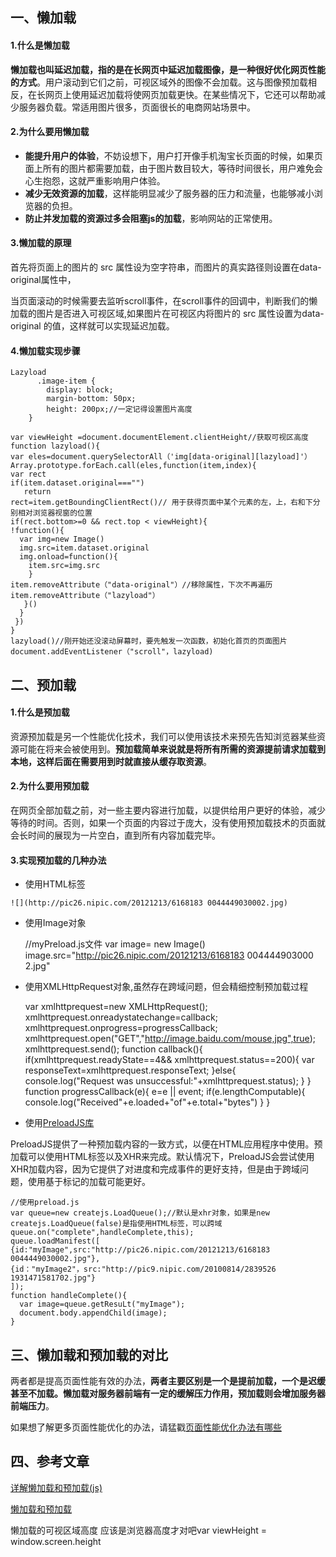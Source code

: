 ## 一、懒加载

#### 1.什么是懒加载

**懒加载也叫延迟加载，指的是在长网页中延迟加载图像，是一种很好优化网页性能的方式**。用户滚动到它们之前，可视区域外的图像不会加载。这与图像预加载相反，在长网页上使用延迟加载将使网页加载更快。在某些情况下，它还可以帮助减少服务器负载。常适用图片很多，页面很长的电商网站场景中。

#### 2.为什么要用懒加载

- **能提升用户的体验**，不妨设想下，用户打开像手机淘宝长页面的时候，如果页面上所有的图片都需要加载，由于图片数目较大，等待时间很长，用户难免会心生抱怨，这就严重影响用户体验。
- **减少无效资源的加载**，这样能明显减少了服务器的压力和流量，也能够减小浏览器的负担。
- **防止并发加载的资源过多会阻塞js的加载**，影响网站的正常使用。

#### 3.懒加载的原理

首先将页面上的图片的 src 属性设为空字符串，而图片的真实路径则设置在data-original属性中，

当页面滚动的时候需要去监听scroll事件，在scroll事件的回调中，判断我们的懒加载的图片是否进入可视区域,如果图片在可视区内将图片的 src 属性设置为data-original 的值，这样就可以实现延迟加载。

#### 4.懒加载实现步骤

    Lazyload
          .image-item {
    	    display: block;
    	    margin-bottom: 50px;
    	    height: 200px;//一定记得设置图片高度
    	}
        
    var viewHeight =document.documentElement.clientHeight//获取可视区高度
    function lazyload(){
    var eles=document.querySelectorAll（'img[data-original][lazyload]'）
    Array.prototype.forEach.call(eles,function(item,index){
    var rect
    if(item.dataset.original==="")
       return
    rect=item.getBoundingClientRect()// 用于获得页面中某个元素的左，上，右和下分别相对浏览器视窗的位置
    if(rect.bottom>=0 && rect.top < viewHeight){
    !function(){
      var img=new Image()
      img.src=item.dataset.original
      img.onload=function(){
        item.src=img.src
        }
    item.removeAttribute（"data-original"）//移除属性，下次不再遍历
    item.removeAttribute（"lazyload"）
       }()
      }
     })
    }
    lazyload()//刚开始还没滚动屏幕时，要先触发一次函数，初始化首页的页面图片
    document.addEventListener（"scroll"，lazyload)
    

## 二、预加载

#### 1.什么是预加载

资源预加载是另一个性能优化技术，我们可以使用该技术来预先告知浏览器某些资源可能在将来会被使用到。**预加载简单来说就是将所有所需的资源提前请求加载到本地，这样后面在需要用到时就直接从缓存取资源**。

#### 2.为什么要用预加载

在网页全部加载之前，对一些主要内容进行加载，以提供给用户更好的体验，减少等待的时间。否则，如果一个页面的内容过于庞大，没有使用预加载技术的页面就会长时间的展现为一片空白，直到所有内容加载完毕。

#### 3.实现预加载的几种办法

- 使用HTML标签

`![](http://pic26.nipic.com/20121213/6168183 0044449030002.jpg)`

- 使用Image对象

    //myPreload.js文件
    var image= new Image()
    image.src="http://pic26.nipic.com/20121213/6168183 004444903000 2.jpg"
    

- 使用XMLHttpRequest对象,虽然存在跨域问题，但会精细控制预加载过程

    var xmlhttprequest=new XMLHttpRequest();
    xmlhttprequest.onreadystatechange=callback;
    xmlhttprequest.onprogress=progressCallback;
    xmlhttprequest.open("GET","http://image.baidu.com/mouse,jpg",true);
    xmlhttprequest.send();
    function callback(){
      if(xmlhttprequest.readyState==4&& xmlhttprequest.status==200){
        var responseText=xmlhttprequest.responseText;
      }else{
         console.log("Request was unsuccessful:"+xmlhttprequest.status);
      }
    }
    function progressCallback(e){
    e=e || event;
    if(e.lengthComputable){
    console.log("Received"+e.loaded+"of"+e.total+"bytes")
    }
    }
    

- 使用[PreloadJS库](https://createjs.com/preloadjs)

PreloadJS提供了一种预加载内容的一致方式，以便在HTML应用程序中使用。预加载可以使用HTML标签以及XHR来完成。默认情况下，PreloadJS会尝试使用XHR加载内容，因为它提供了对进度和完成事件的更好支持，但是由于跨域问题，使用基于标记的加载可能更好。

    //使用preload.js
    var queue=new createjs.LoadQueue();//默认是xhr对象，如果是new createjs.LoadQueue(false)是指使用HTML标签，可以跨域
    queue.on("complete",handleComplete,this);
    queue.loadManifest([
    {id:"myImage",src:"http://pic26.nipic.com/20121213/6168183  0044449030002.jpg"},
    {id："myImage2"，src:"http://pic9.nipic.com/20100814/2839526  1931471581702.jpg"}
    ]);
    function handleComplete(){
      var image=queue.getResuLt("myImage");
      document.body.appendChild(image);
    }
    

## 三、懒加载和预加载的对比

两者都是提高页面性能有效的办法，**两者主要区别是一个是提前加载，一个是迟缓甚至不加载。懒加载对服务器前端有一定的缓解压力作用，预加载则会增加服务器前端压力**。

如果想了解更多页面性能优化的办法，请猛戳[页面性能优化办法有哪些](https://juejin.im/post/5b022bdf518825426d2d69fe)

## 四、参考文章

[详解懒加载和预加载(js)](https://www.geekjc.com/post/58d94d0f16a3655650d6fafe)

[懒加载和预加载](https://lilywei739.github.io/2017/02/06/lazyload_Img.html)

懒加载的可视区域高度 应该是浏览器高度才对吧var viewHeight = window.screen.height